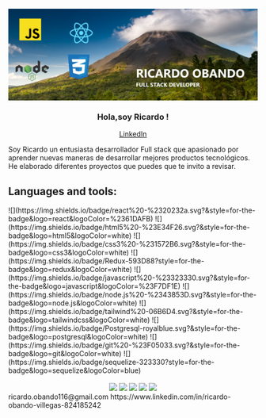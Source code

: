 <p align="center" width="300">
   <img align="center"  src="./banner-ricardo-github.png" />
   <h3 align="center">Hola,soy Ricardo !</h3>
   
  <div align="center">
    <a href="https://www.linkedin.com/in/ricardo-obando-villegas-824185242">
      LinkedIn
    </a>
  </div>
</p>
Soy Ricardo un entusiasta desarrollador Full stack que apasionado por aprender nuevas maneras de desarrollar mejores productos tecnológicos. He elaborado diferentes proyectos que puedes que te invito a revisar.

<h2>Languages and tools:</h2>
![](https://img.shields.io/badge/react%20-%2320232a.svg?&style=for-the-badge&logo=react&logoColor=%2361DAFB)
![](https://img.shields.io/badge/html5%20-%23E34F26.svg?&style=for-the-badge&logo=html5&logoColor=white) 
![](https://img.shields.io/badge/css3%20-%231572B6.svg?&style=for-the-badge&logo=css3&logoColor=white)  
![](https://img.shields.io/badge/Redux-593D88?style=for-the-badge&logo=redux&logoColor=white) 
![](https://img.shields.io/badge/javascript%20-%23323330.svg?&style=for-the-badge&logo=javascript&logoColor=%23F7DF1E)
![](https://img.shields.io/badge/node.js%20-%2343853D.svg?&style=for-the-badge&logo=node.js&logoColor=white)
![](https://img.shields.io/badge/tailwind%20-06B6D4.svg?&style=for-the-badge&logo=tailwindcss&logoColor=white) 
![](https://img.shields.io/badge/Postgresql-royalblue.svg?&style=for-the-badge&logo=postgresql&logoColor=white)
![](https://img.shields.io/badge/git%20-%23F05033.svg?&style=for-the-badge&logo=git&logoColor=white)
![](https://img.shields.io/badge/sequelize-323330?style=for-the-badge&logo=sequelize&logoColor=blue)

<br>
<br>
<div align="center">
<img src="http://github-profile-summary-cards.vercel.app/api/cards/profile-details?username=richiobando&theme=solarized_dark">
<img src="http://github-profile-summary-cards.vercel.app/api/cards/repos-per-language?username=richiobando&theme=solarized_dark">
<img src="http://github-profile-summary-cards.vercel.app/api/cards/most-commit-language?username=richiobando&theme=solarized_dark">
<img src="http://github-profile-summary-cards.vercel.app/api/cards/stats?username=richiobando&theme=solarized_dark&hide+stars">
<img src="http://github-profile-summary-cards.vercel.app/api/cards/productive-time?username=richiobando&theme=solarized_dark&utcOffset=8">
	
</div>
ricardo.obando116@gmail.com
https://www.linkedin.com/in/ricardo-obando-villegas-824185242